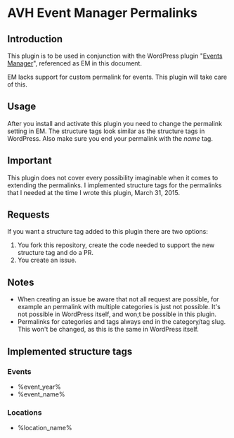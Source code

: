 # AVH Event Manager Permalinks

## Introduction

This plugin is to be used in conjunction with the WordPress plugin "[Events Manager](http://wp-events-plugin.com/)", 
referenced as EM in this document.  

EM lacks support for custom permalink for events. This plugin will take care of this.  

## Usage
After you install and activate this plugin you need to change the permalink setting in EM. The structure tags look 
similar as the structure tags in WordPress. Also make sure you end your permalink with the *name* tag.  

## Important
This plugin does not cover every possibility imaginable when it comes to extending the permalinks. I implemented 
structure tags for the permalinks that I needed at the time I wrote this plugin, March 31, 2015.  

## Requests
If you want a structure tag added to this plugin there are two options:  
1. You fork this repository, create the code needed to support the new structure tag and do a PR.  
2. You create an issue.  

## Notes
- When creating an issue be aware that not all request are possible, for example an permalink with multiple categories is 
just not possible. It's not possible in WordPress itself, and won;t be possible in this plugin.    
- Permalinks for categories and tags always end in the category/tag slug. This won't be changed, as this is the same 
in WordPress itself.  

## Implemented structure tags

### Events
- %event_year%
- %event_name%

### Locations
- %location_name%



